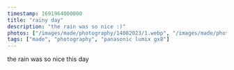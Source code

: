 ```yaml
---
timestamp: 1691964000000
title: "rainy day"
description: "the rain was so nice :)"
photos: ["/images/made/photography/14082023/1.webp", "/images/made/photography/14082023/2.webp", "/images/made/photography/14082023/3.webp", "/images/made/photography/14082023/4.webp"]
tags: ["made", "photography", "panasonic lumix gx8"]
---
```

the rain was so nice this day